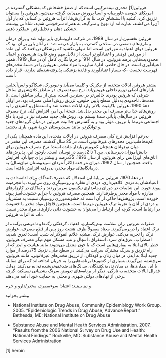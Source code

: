   هروئین[1] مخدری نیمه‌ترکیبی است که از صمغ خشخاش که به‌شکلی گسترده در امریکای جنوبی، خاورمیانه و آسیا پرورش می‌یابد، گرفته می‌شود. هروئین را می‌توان تزریق کرد، کشید یا استنشاق کرد. بنا به گزارش‌ها، اثرات هروئین بر کسانی که بار اول آن‌را می‌کشند، عبارت‌اند از: تهوع و سرگیجه به همراه سرخوشی شدید، شادابی پوست، خشکی دهان و تحلیل‌رفتن عملکرد ذهنی.

هروئین نخستین‌بار در سال 1989، در شرکت داروسازی بایر تولید شد و برای درمان بیماری‌های تنفسی در سطحی گسترده به بازار عرضه شد. در آغاز باور بر آن بود که هروئین دوای اعتیاد به مورفین است، اما طولی نکشید که پزشکان دریافتند که این ماده از مورفین قوی‌تر و اعتیادآورتر است. از دلایل مهم وضع قانون هریسون و اعمال محدودیت‌هایی برضد هروئین، در سال 1914 و جرم‌انگاری کامل آن در سال 1919، همین اعتیادآوری است. در حال حاضر، ادارۀ مبارزه با مواد مخدر، هروئین را در دستۀ مخدرهای فهرست نخست -که بسیار اعتیادآورند و فایدۀ پزشکی پذیرفته‌شده‌ای ندارند- قرار داده است.

بیشتر هروئین ایالات‌ متحده، از مکزیک و کلمبیا می‌آید و نیویورک، شیکاگو و لس‌آنجلس بازارهای اصلی توزیع داخلی هروئین‌اند. نرخ سوءمصرف در مناطق کلان‌شهری ساحل شرقی که هروئین پودری خالص‌تر در دسترس است، بیش از سایر مناطق است. تا مدت‌ها، تاحدودی به‌دلیل سطح پایین خلوص، تزریق روش اصلی مصرف بود. در اوایل دهۀ 1990، هروئین باکیفیت بالاتر وارد ایالات‌ متحده شد و استنشاق و کشیدن را به روش‌های جذاب‌تر مصرف این مخدر بدل شد. نتیجۀ این امر، افزایش کلی نرخ مصرف هروئین در سال‌های پایانی سدۀ بیستم بود. روش‌های جدید مصرف نیز در نبرد با داغ اجتماعی مرتبط با تزریق، مؤثر بود و به گسترش جذابیت هروئین در میان گروه‌های جدید و توانگرتر، مانند سپیدپوستان حومۀ شهر، یاری بخشید.

به‌رغم افزایش نرخ کلی مصرف هروئین در ایالات‌ متحده، این ماده همچنان یکی از کم‌مخاطب‌ترین مخدرهای غیرقانونی است. در 25 سال گذشته، مصرف این مخدر در میان نوجوانان همچنان کم‌وبیش پایدار مانده است؛ نرخ مصرف هروئین برای دانش‌آموزان دبیرستانی، بین 1 تا 2درصد در نوسان است. باوجود این، پذیرش‌های اتاق‌های اورژانس برای هروئین، از سال 1996، 35‌درصد و بیشتر برای جوانان، افزایش یافت. همچنین از سال 1992، میزان مراجعه (اکثراً مردان سپیدپوستان میان‌سال) به درمانگاه‌های مواد مخدر، بی‌وقفه افزایش یافته است.

در دهۀ 1970، هروئین بر پایۀ این استدلال که مصرف‌کنندگان برای ادامه‌دادن به اعتیادشان به دزدی، کلاهبرداری، دزدی از مغازه و روسپیگری روی می‌آورند، با مجرمیت پیوند خورد. این شایعات در دوران زمام‌داری نیکسون سربرآوردند و کماکان در کارزارهای مبارزه با مواد مخدر پرطرفدارند. همچنین مصرف هروئین با جرایم خشونت‌آمیز پیوند خورده است. پژوهش‌ها حاکی از آن است که خشونت‌ورزی روسپیان نسبت به مشتریان و دزدی از آنان با تجربۀ ترک هروئین مرتبط است. همچنین قاچاق مواد مخدر با خشونت در ارتباط است، گرچه این ارتباط را می‌توان به خشونت ذاتی بازارهای مواد مخدر نسبت داد، نه اثرات هروئین.

خطرات هروئین برای سلامت بیش‌گساری، اعتیاد، گرفتگی رگ‌ها و ناخوشی برآمده از ترک اعتیاد را دربرمی‌گیرند. معتاد معمولاً ظرف هشت روز پس از قطع مصرف، عوارض ترک را تجربه می‌کند. عوارض ترک، مشابه علائم انفولانزای شدید است: تعرق شدید، اضطراب، عرق‌های سرد، استفراق، اسهال و تب. مشکل مهم دیگر مصرف هروئین، خطر بالای ابتلا به بیماری‌هایی است که با خون منتقل می‌شوند مانند هپاتیت و ایدز که از راه تزریق و سرنگ مشترک سرایت می‌کنند. در سطح ملی، نزدیک 75درصد از موارد جدید ابتلا به ایدز، در میان زنان و کودکان، از تزریق مخدرهای غیرقانونی، مانند هروئین، سرچشمه می‌گیرند. بسیاری از کشورها برنامه‌هایی را به جریان انداخته‌اند که برای مقابله با این بیماری‌ها، در میان تزریق‌کنندگان، سرنگ‌های ضدعفونی‌شده توزیع می‌کنند. دولت فدرال ایالات‌ متحده، به تازگی، دیگر از برنامه‌های تعویض سرنگ پشتیبانی نمی‌کند، گرچه برخی از نهادهای دولتی شهری و محلی به حمایت خود ادامه می‌دهند.

و نیز ببینید: اعتیاد؛ سوءمصرف مخدر/دارو و جرم 

بیشتر بخوانید 

- National Institute on Drug Abuse, Community Epidemiology Work Group. 2005. “Epidemiologic Trends in Drug Abuse, Advance Report.” Bethesda, MD: National Institute on Drug Abuse

- Substance Abuse and Mental Health Services Administration. 2007. “Results from the 2006 National Survey on Drug Use and Health: National Findings.” Rockville, MD: Substance Abuse and Mental Health Services Administration

 [1] heroin 

  


 